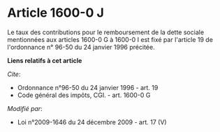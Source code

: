 # Article 1600-0 J

Le taux des contributions pour le remboursement de la dette sociale mentionnées aux articles 1600-0 G à 1600-0 I est fixé par
l'article 19 de l'ordonnance n° 96-50 du 24 janvier 1996 précitée.

**Liens relatifs à cet article**

_Cite_:

  - Ordonnance n°96-50 du 24 janvier 1996 - art. 19
  - Code général des impôts, CGI. - art. 1600-0 G

_Modifié par_:

  - Loi n°2009-1646 du 24 décembre 2009 - art. 17 (V)
